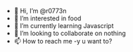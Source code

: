 - 👋 Hi, I’m @r0773n
- 👀 I’m interested in food
- 🌱 I’m currently learning Javascript
- 💞️ I’m looking to collaborate on nothing
- 📫 How to reach me -y u want to?
<!---
r0773n/r0773n is a ✨ special ✨ repository because its `README.md` (this file) appears on your GitHub profile.
You can click the Preview link to take a look at your changes.
--->
